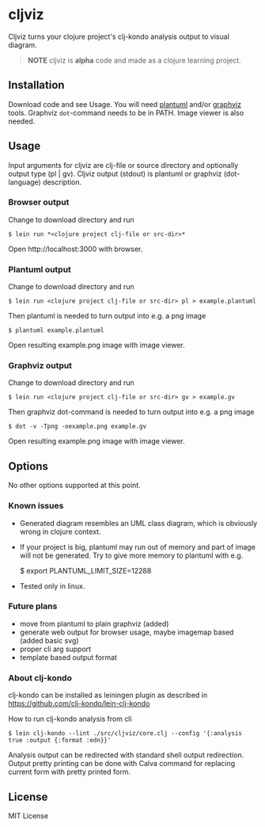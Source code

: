 # cljviz

Cljviz turns your clojure project's clj-kondo analysis output to visual diagram.


>**NOTE**
>cljviz is **alpha** code and made as a clojure learning project. 

## Installation

Download code and see Usage. You will need [plantuml](https://plantuml.com) and/or [graphviz](https://graphviz.org) tools. Graphviz `dot`-command needs to be in PATH. Image viewer is also needed.

## Usage

Input arguments for cljviz are clj-file or source directory and optionally output type (pl | gv). Cljviz output (stdout) is plantuml or graphviz (dot-language) description.

### Browser output

Change to download directory and run

    $ lein run *<clojure project clj-file or src-dir>*

Open http://localhost:3000 with browser.

### Plantuml output

Change to download directory and run

    $ lein run <clojure project clj-file or src-dir> pl > example.plantuml

Then plantuml is needed to turn output into e.g. a png image

    $ plantuml example.plantuml

Open resulting example.png image with image viewer.

### Graphviz output

Change to download directory and run

    $ lein run <clojure project clj-file or src-dir> gv > example.gv

Then graphviz dot-command is needed to turn output into e.g. a png image

    $ dot -v -Tpng -oexample.png example.gv

Open resulting example.png image with image viewer.

## Options

No other options supported at this point.

### Known issues

- Generated diagram resembles an UML class diagram, which is obviously wrong in clojure context.

- If your project is big, plantuml may run out of memory and part of image will not be generated. Try to give more memory to plantuml with e.g.

    $ export PLANTUML_LIMIT_SIZE=12288

- Tested only in linux.

### Future plans

- move from plantuml to plain graphviz (added)
- generate web output for browser usage, maybe imagemap based (added basic svg)
- proper cli arg support
- template based output format


### About clj-kondo

clj-kondo can be installed as leiningen plugin as described in https://github.com/clj-kondo/lein-clj-kondo

How to run clj-kondo analysis from cli

    $ lein clj-kondo --lint ./src/cljviz/core.clj --config '{:analysis true :output {:format :edn}}'

Analysis output can be redirected with standard shell output redirection. Output pretty printing can be done with Calva command for replacing current form with pretty printed form.

## License

MIT License